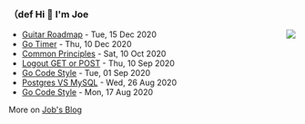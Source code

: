 ### （def Hi 👋 I'm Joe

<img align="right" src="https://github-readme-stats.vercel.app/api?username=holicc&show_icons=true&icon_color=805AD5&text_color=718096&bg_color=ffffff&hide_title=true" />

* [Guitar Roadmap](https://holicc.github.io/2020/12/roadmap/) - Tue, 15 Dec 2020 
* [Go Timer](https://holicc.github.io/2020/12/go-timer/) - Thu, 10 Dec 2020 
* [Common Principles](https://holicc.github.io/2020/10/principles/) - Sat, 10 Oct 2020 
* [Logout GET or POST](https://holicc.github.io/2020/09/about-logout-method/) - Thu, 10 Sep 2020 
* [Go Code Style](https://holicc.github.io/2020/09/go-code-snippet/) - Tue, 01 Sep 2020 
* [Postgres VS MySQL](https://holicc.github.io/2020/08/postgres/) - Wed, 26 Aug 2020 
* [Go Code Style](https://holicc.github.io/2020/08/go-code-style/) - Mon, 17 Aug 2020 

More on [Job's Blog](https://holicc.github.io/)